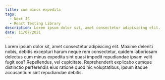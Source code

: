 ```yaml
---
title: cum minus expedita
tags:
  - Next JS
  - React Testing Library
description: Lorem ipsum dolor sit, amet consectetur adipisicing elit. Maxime deleniti nobis, debitis excepturi harum neque
date: 11/07/2021
---
```


Lorem ipsum dolor sit, amet consectetur adipisicing elit. Maxime deleniti nobis, debitis excepturi harum neque rem consectetur, quidem laboriosam delectus cum minus expedita sint quasi impedit repudiandae ipsam velit fugit eos? Repellendus, vel cupiditate. Reprehenderit explicabo cumque distinctio perferendis eius ratione quod hic voluptatibus, ipsum itaque accusantium sint repudiandae debitis.
